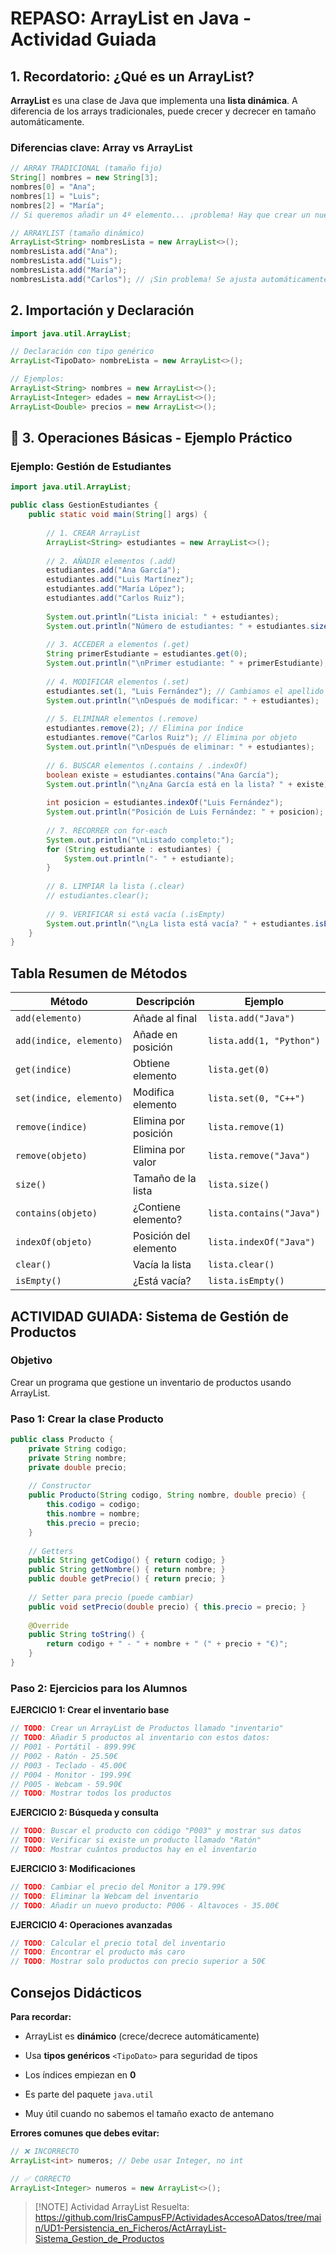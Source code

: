 # REPASO: ArrayList en Java - Actividad Guiada

## 1. Recordatorio: ¿Qué es un ArrayList?

**ArrayList** es una clase de Java que implementa una **lista dinámica**. A diferencia de los arrays tradicionales, puede crecer y decrecer en tamaño automáticamente.

### Diferencias clave: Array vs ArrayList

```java
// ARRAY TRADICIONAL (tamaño fijo)
String[] nombres = new String[3];
nombres[0] = "Ana";
nombres[1] = "Luis";
nombres[2] = "María";
// Si queremos añadir un 4º elemento... ¡problema! Hay que crear un nuevo array

// ARRAYLIST (tamaño dinámico)
ArrayList<String> nombresLista = new ArrayList<>();
nombresLista.add("Ana");
nombresLista.add("Luis");
nombresLista.add("María");
nombresLista.add("Carlos"); // ¡Sin problema! Se ajusta automáticamente
```

## 2. Importación y Declaración

```java
import java.util.ArrayList;

// Declaración con tipo genérico
ArrayList<TipoDato> nombreLista = new ArrayList<>();

// Ejemplos:
ArrayList<String> nombres = new ArrayList<>();
ArrayList<Integer> edades = new ArrayList<>();
ArrayList<Double> precios = new ArrayList<>();
```

## 🔧 3. Operaciones Básicas - Ejemplo Práctico

### Ejemplo: Gestión de Estudiantes

```java
import java.util.ArrayList;

public class GestionEstudiantes {
    public static void main(String[] args) {
        
        // 1. CREAR ArrayList
        ArrayList<String> estudiantes = new ArrayList<>();
        
        // 2. AÑADIR elementos (.add)
        estudiantes.add("Ana García");
        estudiantes.add("Luis Martínez");
        estudiantes.add("María López");
        estudiantes.add("Carlos Ruiz");
        
        System.out.println("Lista inicial: " + estudiantes);
        System.out.println("Número de estudiantes: " + estudiantes.size());
        
        // 3. ACCEDER a elementos (.get)
        String primerEstudiante = estudiantes.get(0);
        System.out.println("\nPrimer estudiante: " + primerEstudiante);
        
        // 4. MODIFICAR elementos (.set)
        estudiantes.set(1, "Luis Fernández"); // Cambiamos el apellido
        System.out.println("\nDespués de modificar: " + estudiantes);
        
        // 5. ELIMINAR elementos (.remove)
        estudiantes.remove(2); // Elimina por índice
        estudiantes.remove("Carlos Ruiz"); // Elimina por objeto
        System.out.println("\nDespués de eliminar: " + estudiantes);
        
        // 6. BUSCAR elementos (.contains / .indexOf)
        boolean existe = estudiantes.contains("Ana García");
        System.out.println("\n¿Ana García está en la lista? " + existe);
        
        int posicion = estudiantes.indexOf("Luis Fernández");
        System.out.println("Posición de Luis Fernández: " + posicion);
        
        // 7. RECORRER con for-each
        System.out.println("\nListado completo:");
        for (String estudiante : estudiantes) {
            System.out.println("- " + estudiante);
        }
        
        // 8. LIMPIAR la lista (.clear)
        // estudiantes.clear();
        
        // 9. VERIFICAR si está vacía (.isEmpty)
        System.out.println("\n¿La lista está vacía? " + estudiantes.isEmpty());
    }
}
```

## Tabla Resumen de Métodos

|Método|Descripción|Ejemplo|
|---|---|---|
|`add(elemento)`|Añade al final|`lista.add("Java")`|
|`add(indice, elemento)`|Añade en posición|`lista.add(1, "Python")`|
|`get(indice)`|Obtiene elemento|`lista.get(0)`|
|`set(indice, elemento)`|Modifica elemento|`lista.set(0, "C++")`|
|`remove(indice)`|Elimina por posición|`lista.remove(1)`|
|`remove(objeto)`|Elimina por valor|`lista.remove("Java")`|
|`size()`|Tamaño de la lista|`lista.size()`|
|`contains(objeto)`|¿Contiene elemento?|`lista.contains("Java")`|
|`indexOf(objeto)`|Posición del elemento|`lista.indexOf("Java")`|
|`clear()`|Vacía la lista|`lista.clear()`|
|`isEmpty()`|¿Está vacía?|`lista.isEmpty()`|

## ACTIVIDAD GUIADA: Sistema de Gestión de Productos

### Objetivo

Crear un programa que gestione un inventario de productos usando ArrayList.

### Paso 1: Crear la clase Producto

```java
public class Producto {
    private String codigo;
    private String nombre;
    private double precio;
    
    // Constructor
    public Producto(String codigo, String nombre, double precio) {
        this.codigo = codigo;
        this.nombre = nombre;
        this.precio = precio;
    }
    
    // Getters
    public String getCodigo() { return codigo; }
    public String getNombre() { return nombre; }
    public double getPrecio() { return precio; }
    
    // Setter para precio (puede cambiar)
    public void setPrecio(double precio) { this.precio = precio; }
    
    @Override
    public String toString() {
        return codigo + " - " + nombre + " (" + precio + "€)";
    }
}
```

### Paso 2: Ejercicios para los Alumnos

**EJERCICIO 1: Crear el inventario base**

```java
// TODO: Crear un ArrayList de Productos llamado "inventario"
// TODO: Añadir 5 productos al inventario con estos datos:
// P001 - Portátil - 899.99€
// P002 - Ratón - 25.50€
// P003 - Teclado - 45.00€
// P004 - Monitor - 199.99€
// P005 - Webcam - 59.90€
// TODO: Mostrar todos los productos
```

**EJERCICIO 2: Búsqueda y consulta**

```java
// TODO: Buscar el producto con código "P003" y mostrar sus datos
// TODO: Verificar si existe un producto llamado "Ratón"
// TODO: Mostrar cuántos productos hay en el inventario
```

**EJERCICIO 3: Modificaciones**

```java
// TODO: Cambiar el precio del Monitor a 179.99€
// TODO: Eliminar la Webcam del inventario
// TODO: Añadir un nuevo producto: P006 - Altavoces - 35.00€
```

**EJERCICIO 4: Operaciones avanzadas**

```java
// TODO: Calcular el precio total del inventario
// TODO: Encontrar el producto más caro
// TODO: Mostrar solo productos con precio superior a 50€
```

## Consejos Didácticos

**Para recordar:**

- ArrayList es **dinámico** (crece/decrece automáticamente)
    
- Usa **tipos genéricos** `<TipoDato>` para seguridad de tipos
    
- Los índices empiezan en **0**
    
- Es parte del paquete `java.util`
    
- Muy útil cuando no sabemos el tamaño exacto de antemano

**Errores comunes que debes evitar:**

```java
// ❌ INCORRECTO
ArrayList<int> numeros; // Debe usar Integer, no int

// ✅ CORRECTO
ArrayList<Integer> numeros = new ArrayList<>();
```


> [!NOTE] Actividad ArrayList Resuelta:
> https://github.com/IrisCampusFP/ActividadesAccesoADatos/tree/main/UD1-Persistencia_en_Ficheros/ActArrayList-Sistema_Gestion_de_Productos
